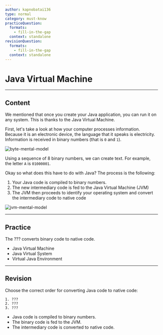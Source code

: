 ```yaml
---
author: kapnobatai136
type: normal
category: must-know
practiceQuestion:
  formats:
    - fill-in-the-gap
  context: standalone
revisionQuestion:
  formats:
    - fill-in-the-gap
  context: standalone
---
```


# Java Virtual Machine


---

## Content

We mentioned that once you create your Java application, you can run it on any system. This is thanks to the Java Virtual Machine.

First, let's take a look at how your computer processes information. Because it is an electronic device, the language that it speaks is electricity. Information is received in binary numbers (that is `0` and `1`). 

![byte-mental-model](https://img.enkipro.com/6cfbe063adf1bb14a3c98cf51f5fdae5.png)

Using a sequence of 8 binary numbers, we can create text. For example, the letter `A` is `01000001`.

Okay so what does this have to do with Java? The process is the following:

1. Your Java code is compiled to binary numbers.
2. The new intermediary code is fed to the Java Virtual Machine (JVM)
3. The JVM then proceeds to identify your operating system and convert the intermediary code to native code

![jvm-mental-model](https://img.enkipro.com/a038da2671b98d52c795730e3a676198.png)


---

## Practice

The ??? converts binary code to native code.

- Java Virtual Machine
- Java Virtual System
- Virtual Java Environment


---

## Revision

Choose the correct order for converting Java code to native code:

```plain-text
1. ???
2. ???
3. ???
```

- Java code is compiled to binary numbers.
- The binary code is fed to the JVM.
- The intermediary code is converted to native code.
